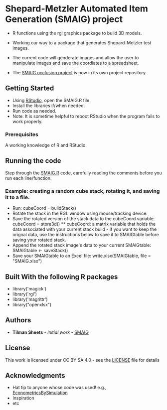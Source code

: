 # Shepard-Metzler Automated Item Generation (SMAIG) project
* R functions using the rgl graphics package to build 3D models. 

* Working our way to a package that generates Shepard-Metzler test images.

* The current code will genderate images and allow the user to manipulate images and save the coordiates to a spreadsheet.
* The [SMAIG occlusion project](https://github.com/katyem/SMAIG_occlusion) is now in its own project repository.

## Getting Started

* Using [RStudio](https://rstudio.com/), open the SMAIG.R file.
* Install the libraries if/when needed.
* Run code as needed.
* Note: It is sometime helpful to reboot RStudio when the program fails to work properly.

### Prerequisites

A working knowledge of R and RStudio.

## Running the code

Step through the [SMAIG.R](https://github.com/katyem/smaig) code, carefully reading the comments before you run each line/function.

### Example: creating a random cube stack, rotating it, and saving it to a file.
* Run: cubeCoord = buildStack() 
* Rotate the stack in the RGL window using mouse/tracking device.
* Save the rotated version of the stack data to the cubeCoord variable: cubeCoord = store3d()
** cubeCoord: a matrix variable that holds the data associated with your current stack build - if you want to keep the orignal data, use the instructions below to save it to SMAIGtable before saving your rotated stack.
* Append the rotated stack image's data to your current SMAIGtable: SMAIGtable <- saveStack() 
* Save your SMAIGtable to an Excel file: write.xlsx(SMAIGtable, file = "SMAIG.xlsx")


## Built With the following R packages

* library('magick')
* library('rgl') 
* library('magrittr')
* library("openxlsx")


## Authors

* **Tilman Sheets** - *Initial work* - [SMAIG](https://katyem.netlify.app/project/smaig/)


## License

This work is licensed under CC BY SA 4.0 - see the [LICENSE](https://creativecommons.org/licenses/by-sa/4.0/) file for details

## Acknowledgments

* Hat tip to anyone whose code was used! e.g., [EconometricsBySimulation](https://gist.github.com/EconometricsBySimulation/5c00a9e91abebd889fb7)
* Inspiration
* etc
